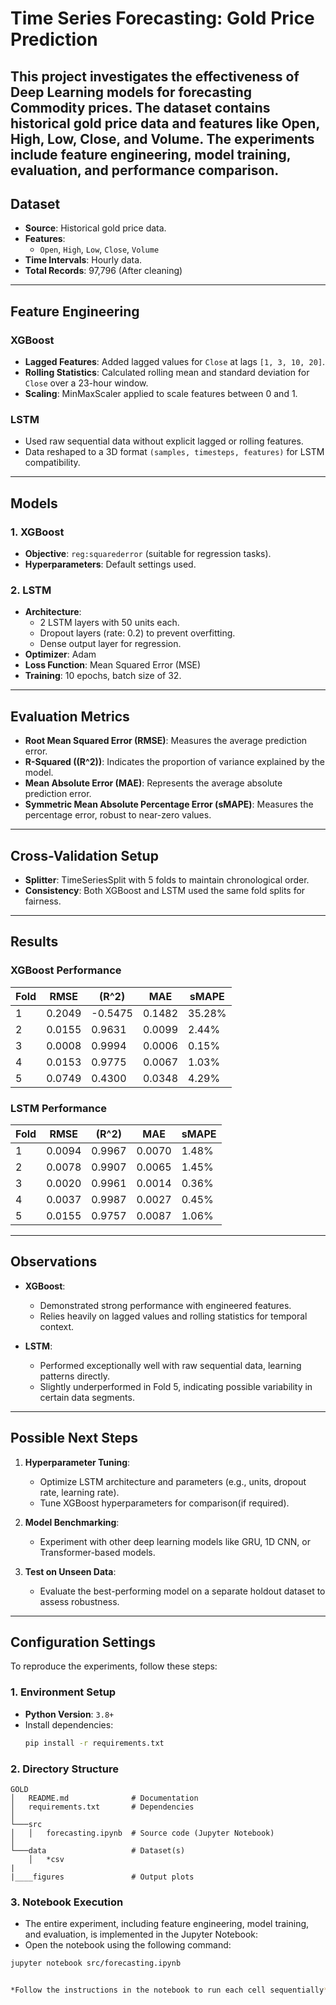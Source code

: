 

# Time Series Forecasting: Gold Price Prediction

This project investigates the effectiveness of **Deep Learning** models for forecasting Commodity prices. The dataset contains historical gold price data and features like **Open**, **High**, **Low**, **Close**, and **Volume**. The experiments include feature engineering, model training, evaluation, and performance comparison.
---

## Dataset

- **Source**: Historical gold price data.
- **Features**:
  - `Open`, `High`, `Low`, `Close`, `Volume`
- **Time Intervals**: Hourly data.
- **Total Records**: 97,796 (After cleaning)

---

## Feature Engineering

### XGBoost
- **Lagged Features**: Added lagged values for `Close` at lags `[1, 3, 10, 20]`.
- **Rolling Statistics**: Calculated rolling mean and standard deviation for `Close` over a 23-hour window.
- **Scaling**: MinMaxScaler applied to scale features between 0 and 1.

### LSTM
- Used raw sequential data without explicit lagged or rolling features.
- Data reshaped to a 3D format `(samples, timesteps, features)` for LSTM compatibility.

---

## Models

### 1. **XGBoost**
- **Objective**: `reg:squarederror` (suitable for regression tasks).
- **Hyperparameters**: Default settings used.

### 2. **LSTM**
- **Architecture**:
  - 2 LSTM layers with 50 units each.
  - Dropout layers (rate: 0.2) to prevent overfitting.
  - Dense output layer for regression.
- **Optimizer**: Adam
- **Loss Function**: Mean Squared Error (MSE)
- **Training**: 10 epochs, batch size of 32.

---

## Evaluation Metrics

- **Root Mean Squared Error (RMSE)**: Measures the average prediction error.
- **R-Squared (\(R^2\))**: Indicates the proportion of variance explained by the model.
- **Mean Absolute Error (MAE)**: Represents the average absolute prediction error.
- **Symmetric Mean Absolute Percentage Error (sMAPE)**: Measures the percentage error, robust to near-zero values.

---

## Cross-Validation Setup

- **Splitter**: TimeSeriesSplit with 5 folds to maintain chronological order.
- **Consistency**: Both XGBoost and LSTM used the same fold splits for fairness.

---

## Results

### XGBoost Performance


| Fold | RMSE   | \(R^2\)   | MAE    | sMAPE   |
|------|--------|-----------|--------|---------|
| 1    | 0.2049 | -0.5475   | 0.1482 | 35.28%  |
| 2    | 0.0155 | 0.9631    | 0.0099 |  2.44%  |
| 3    | 0.0008 | 0.9994    | 0.0006 |  0.15%  |
| 4    | 0.0153 | 0.9775    | 0.0067 |  1.03%  |
| 5    | 0.0749 | 0.4300    | 0.0348 |  4.29%  |


### LSTM Performance
| Fold | RMSE   | \(R^2\)   | MAE    | sMAPE   |
|------|--------|-----------|--------|---------|
| 1    | 0.0094 | 0.9967    | 0.0070 | 1.48%   |
| 2    | 0.0078 | 0.9907    | 0.0065 | 1.45%   |
| 3    | 0.0020 | 0.9961    | 0.0014 | 0.36%   |
| 4    | 0.0037 | 0.9987    | 0.0027 | 0.45%   |
| 5    | 0.0155 | 0.9757    | 0.0087 | 1.06%   |

---

## Observations

- **XGBoost**:
  - Demonstrated strong performance with engineered features.
  - Relies heavily on lagged values and rolling statistics for temporal context.

- **LSTM**:
  - Performed exceptionally well with raw sequential data, learning patterns directly.
  - Slightly underperformed in Fold 5, indicating possible variability in certain data segments.

---

## Possible Next Steps

1. **Hyperparameter Tuning**:
   - Optimize LSTM architecture and parameters (e.g., units, dropout rate, learning rate).
   - Tune XGBoost hyperparameters for comparison(if required).

2. **Model Benchmarking**:
   - Experiment with other deep learning models like GRU, 1D CNN, or Transformer-based models.

3. **Test on Unseen Data**:
   - Evaluate the best-performing model on a separate holdout dataset to assess robustness.

---


## Configuration Settings

To reproduce the experiments, follow these steps:

### 1. Environment Setup
- **Python Version**: `3.8+`
- Install dependencies:
  ```bash
  pip install -r requirements.txt

### 2. Directory Structure 


```
GOLD
│   README.md              # Documentation
│   requirements.txt       # Dependencies 
│
└───src
│   │   forecasting.ipynb  # Source code (Jupyter Notebook)
│   
└───data                   # Dataset(s)
    │   *csv
|
|____figures               # Output plots
```




### 3. Notebook Execution
- The entire experiment, including feature engineering, model training, and evaluation, is implemented in the Jupyter Notebook:  
- Open the notebook using the following command:
```bash
jupyter notebook src/forecasting.ipynb


*Follow the instructions in the notebook to run each cell sequentially*




